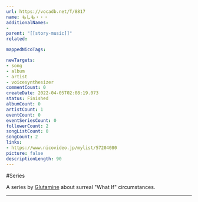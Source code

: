 ```yaml
---
url: https://vocadb.net/T/8817
name: もしも・・・
additionalNames: 
- 
parent: "[[story-music]]"
related:

mappedNicoTags:

newTargets:
- song
- album
- artist
- voicesynthesizer
commentCount: 0
createDate: 2022-04-05T02:08:19.073
status: Finished
albumCount: 0
artistCount: 1
eventCount: 0
eventSeriesCount: 0
followerCount: 2
songListCount: 0
songCount: 2
links: 
- https://www.nicovideo.jp/mylist/57204080
picture: false
descriptionLength: 90
---
```


#Series

A series by [Glutamine](https://vocadb.net/Ar/1814) about surreal "What If" circumstances.

---

